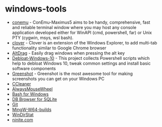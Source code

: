 # windows-tools
- [conemu](https://conemu.github.io/)  - ConEmu-Maximus5 aims to be handy, comprehensive, fast and reliable terminal window where you may host any console application developed either for WinAPI (cmd, powershell, far) or Unix PTY  (cygwin, msys, wsl bash).
- [clover](http://en.ejie.me/) - Clover is an extension of the Windows Explorer, to add multi-tab functionality similar to Google Chrome browser
- [AltDrag](https://stefansundin.github.io/altdrag/) - Easily drag windows when pressing the alt key
- [Debloat-Windows-10](https://github.com/W4RH4WK/Debloat-Windows-10) - This project collects Powershell scripts which help to debloat Windows 10, tweak common settings and install basic software components
- [Greenshot](http://getgreenshot.org/) - Greenshot is the most awesome tool for making screenshots you can get on your Windows PC
- [CCleaner](https://www.ccleaner.com/)
- [AlwaysMouseWheel](http://www.softwareok.com/?Download=AlwaysMouseWheel)
- [Bash for Windows](https://stackoverflow.com/a/36465000/5765085)
- [DB Browser for SQLite](https://sqlitebrowser.org/)
- [Git](https://git-scm.com/)
- [MingW-W64-builds](https://mingw-w64.org/doku.php/download)
- [WinDirStat](https://windirstat.net/)
- [ninite.com](https://ninite.com/)
